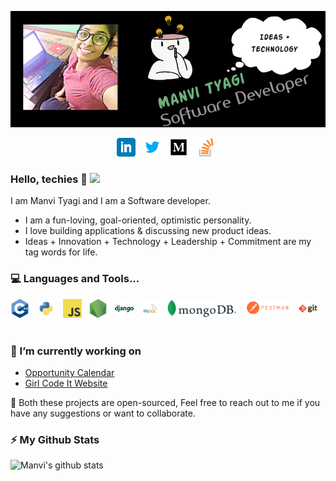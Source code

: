 [![Header](https://github.com/Manvityagi/ManviTyagi/blob/main/assets/header.jpg "Header")](https://github.com/Manvityagi)

<p align='center'>
<a href="https://www.linkedin.com/in/manvi-tyagi-108464147/"><img height="30" src="https://github.com/Manvityagi/ManviTyagi/blob/main/assets/linkedin.png?raw=true"></a>&nbsp;&nbsp;
<a href="https://twitter.com/ManviTyagi9"><img height="30" src="https://github.com/Manvityagi/ManviTyagi/blob/main/assets/twitter.png?raw=true"></a>&nbsp;&nbsp;
<a href="https://medium.com/@manvityagi770"><img height="30" src="https://github.com/Manvityagi/ManviTyagi/blob/main/assets/medium.png?raw=true"></a>&nbsp;&nbsp;
<a href="https://stackoverflow.com/users/9144345/fight-club"><img height="30" src="https://github.com/Manvityagi/ManviTyagi/blob/main/assets/stackoverflow.png?raw=true"></a>&nbsp;&nbsp;
</p>

### Hello, techies 👋 <img src=" https://tenor.com/1sr2.gif" width="30px">

I am Manvi Tyagi and I am a Software developer.

- I am a fun-loving, goal-oriented, optimistic personality.
- I love building applications & discussing new product ideas.
- Ideas + Innovation + Technology + Leadership + Commitment are my tag words for life.
  &nbsp;&nbsp;

### 💻 Languages and Tools...

<code><img height="30" src="https://github.com/Manvityagi/ManviTyagi/blob/main/assets/cpp.png"></code>&nbsp;&nbsp;
<code><img height="30" src="https://github.com/Manvityagi/ManviTyagi/blob/main/assets/python.png"></code>&nbsp;&nbsp;
<code><img height="30" src="https://github.com/Manvityagi/ManviTyagi/blob/main/assets/javascript.png"></code>&nbsp;&nbsp;
<code><img height="30" src="https://github.com/Manvityagi/ManviTyagi/blob/main/assets/nodejs.png"></code>&nbsp;&nbsp;
<code><img height="30" src="https://github.com/Manvityagi/ManviTyagi/blob/main/assets/django.png"></code>&nbsp;&nbsp;
<code><img height="30" src="https://github.com/Manvityagi/ManviTyagi/blob/main/assets/mysql.png"></code>&nbsp;&nbsp;
<code><img height="30" src="https://github.com/Manvityagi/ManviTyagi/blob/main/assets/mongoDB.png"></code>&nbsp;&nbsp;
<code><img height="30" src="https://github.com/Manvityagi/ManviTyagi/blob/main/assets/postman.png"></code>&nbsp;&nbsp;
<code><img height="30" src="https://github.com/Manvityagi/ManviTyagi/blob/main/assets/git.png"></code>&nbsp;&nbsp;
&nbsp;&nbsp;

### 🔭 I’m currently working on

- [Opportunity Calendar](https://github.com/Girl-Code-It/Opportunity-Calendar-Backend)
- [Girl Code It Website](https://github.com/Girl-Code-It/Girl-Code-It-Website-Frontend)

👯 Both these projects are open-sourced, Feel free to reach out to me if you have any suggestions or want to collaborate.
&nbsp;&nbsp;

<!-- - 🔭 I’m currently working on ...
- 🌱 I’m currently learning ...
- 👯 I’m looking to collaborate on ...
- 🤔 I’m looking for help with ...
- 💬 Ask me about ...
- 📫 How to reach me: ...
- 😄 Pronouns: ...
- ⚡ Fun fact: ... -->

### ⚡ My Github Stats

![Manvi's github stats](https://github-readme-stats.vercel.app/api?username=Manvityagi&show_icons=true&theme=merko)

<!-- <div align="center">
<img src="https://komarev.com/ghpvc/?username=Manvityagi&&style=flat-square&color=blue" align="center" />
</div> -->

<!-- [![Top Langs](https://github-readme-stats.vercel.app/api/top-langs/?username=Manvityagi&layout=compact&show_icons=true&theme=merko)](https://github.com/Manvityagi/github-readme-stats) -->
